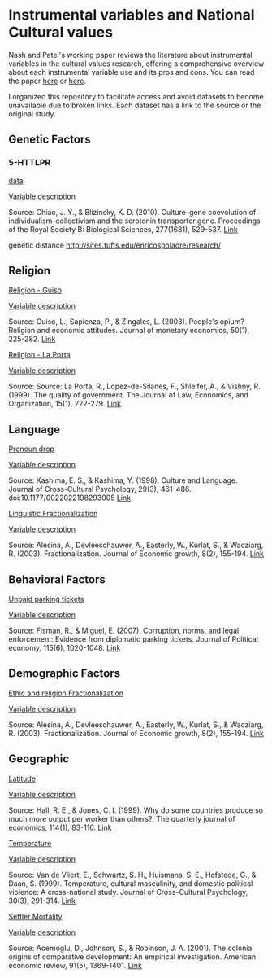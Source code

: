 # Instrumental variables and National Cultural values

Nash and Patel's working paper reviews the literature about instrumental variables in the cultural values research, offering a comprehensive overview about each instrumental variable use and its pros and cons. You can read the paper [here]() or [here](https://github.com/rsljr/cultural_values_instrumental_variables/blob/master/paper/Nash_and_Patel_overcoming_the_e_word.pdf).

I organized this repository to facilitate access and avoid datasets to become unavailable due to broken links. Each dataset has a link to the source or the original study.

## Genetic Factors

### 5-HTTLPR

[data](https://github.com/rsljr/cultural_values_instrumental_variables/blob/master/datasets/genetic/5HTTLPR.csv)  

[Variable description](https://github.com/rsljr/cultural_values_instrumental_variables/blob/master/codebook.md#5HTTLPR)

Source: Chiao, J. Y., & Blizinsky, K. D. (2010). Culture–gene coevolution of individualism–collectivism and the serotonin transporter gene. Proceedings of the Royal Society B: Biological Sciences, 277(1681), 529-537. [Link](https://royalsocietypublishing.org/doi/10.1098/rspb.2009.1650)

genetic distance
http://sites.tufts.edu/enricospolaore/research/

## Religion

[Religion - Guiso](https://github.com/rsljr/cultural_values_instrumental_variables/blob/master/datasets/religion/religion_Guiso_2003.csv)

[Variable description](https://github.com/rsljr/cultural_values_instrumental_variables/blob/master/codebook.md#Religion1)

Source: Guiso, L., Sapienza, P., & Zingales, L. (2003). People's opium? Religion and economic attitudes. Journal of monetary economics, 50(1), 225-282. [Link](https://www.sciencedirect.com/science/article/pii/S0304393202002027#TBL1)

[Religion - La Porta](https://github.com/rsljr/cultural_values_instrumental_variables/blob/master/datasets/religion/religion_La_Porta_1999.csv)

[Variable description](https://github.com/rsljr/cultural_values_instrumental_variables/blob/master/codebook.md#Religion2)

Source: Source: La Porta, R., Lopez-de-Silanes, F., Shleifer, A., & Vishny, R. (1999). The quality of government. The Journal of Law, Economics, and Organization, 15(1), 222-279. [Link](https://academic.oup.com/jleo/article/15/1/222/827397)

## Language

[Pronoun drop](https://github.com/rsljr/cultural_values_instrumental_variables/blob/master/datasets/language/pronoun_drop.csv)

[Variable description](https://github.com/rsljr/cultural_values_instrumental_variables/blob/master/codebook.md#language1)

Source: Kashima, E. S., & Kashima, Y. (1998). Culture and Language. Journal of Cross-Cultural Psychology, 29(3), 461–486. doi:10.1177/0022022198293005 [Link](https://journals.sagepub.com/doi/10.1177/0022022198293005)

[Linguistic Fractionalization](https://github.com/rsljr/cultural_values_instrumental_variables/blob/master/datasets/language/linguistic_Fractionalization.csv)

[Variable description](https://github.com/rsljr/cultural_values_instrumental_variables/blob/master/codebook.md#language2)

Source: Alesina, A., Devleeschauwer, A., Easterly, W., Kurlat, S., & Wacziarg, R. (2003). Fractionalization. Journal of Economic growth, 8(2), 155-194. [Link](https://scholar.harvard.edu/files/alesina/files/fractionalization.pdf)

## Behavioral Factors

[Unpaid parking tickets](https://github.com/rsljr/cultural_values_instrumental_variables/blob/master/datasets/behavior/ticket_data.csv)

[Variable description](https://github.com/rsljr/cultural_values_instrumental_variables/blob/master/codebook.md#ticket)

Source: Fisman, R., & Miguel, E. (2007). Corruption, norms, and legal enforcement: Evidence from diplomatic parking tickets. Journal of Political economy, 115(6), 1020-1048. [Link](https://www.journals.uchicago.edu/doi/abs/10.1086/527495)

## Demographic Factors

[Ethic and religion Fractionalization](https://github.com/rsljr/cultural_values_instrumental_variables/blob/master/datasets/demographic/ethnic_religion_Fractionalization.csv)

[Variable description](https://github.com/rsljr/cultural_values_instrumental_variables/blob/master/codebook.md#fractionalization)

Source: Alesina, A., Devleeschauwer, A., Easterly, W., Kurlat, S., & Wacziarg, R. (2003). Fractionalization. Journal of Economic growth, 8(2), 155-194. [Link](https://scholar.harvard.edu/files/alesina/files/fractionalization.pdf)

## Geographic

[Latitude](https://github.com/rsljr/cultural_values_instrumental_variables/blob/master/datasets/geographic/latitute.csv)

[Variable description](https://github.com/rsljr/cultural_values_instrumental_variables/blob/master/codebook.md#latitude)

Source: Hall, R. E., & Jones, C. I. (1999). Why do some countries produce so much more output per worker than others?. The quarterly journal of economics, 114(1), 83-116. [Link](http://web.stanford.edu/~chadj/pon400.pdf)

[Temperature]()

[Variable description](https://github.com/rsljr/cultural_values_instrumental_variables/blob/master/codebook.md#Temperature)

Source: Van de Vliert, E., Schwartz, S. H., Huismans, S. E., Hofstede, G., & Daan, S. (1999). Temperature, cultural masculinity, and domestic political violence: A cross-national study. Journal of Cross-Cultural Psychology, 30(3), 291-314. [Link](https://journals.sagepub.com/doi/10.1177/0022022199030003002)

[Settler Mortality](https://github.com/rsljr/cultural_values_instrumental_variables/blob/master/datasets/geographic/settler_mortality.csv)

[Variable description](https://github.com/rsljr/cultural_values_instrumental_variables/blob/master/codebook.md#mortality)

Source: Acemoglu, D., Johnson, S., & Robinson, J. A. (2001). The colonial origins of comparative development: An empirical investigation. American economic review, 91(5), 1369-1401. [Link](https://pubs.aeaweb.org/doi/pdfplus/10.1257/aer.91.5.1369)
